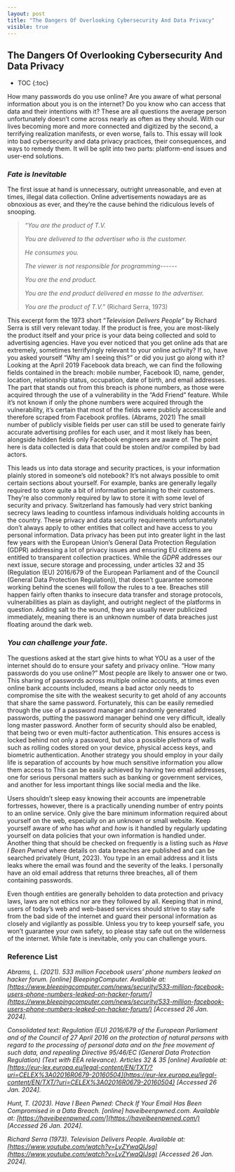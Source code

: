 ```yaml
---
layout: post
title: "The Dangers Of Overlooking Cybersecurity And Data Privacy"
visible: true
---
```



## The Dangers Of Overlooking Cybersecurity And Data Privacy

* TOC
{:toc}

How many passwords do you use online? Are you aware of what personal information about you is on the internet? Do you know who can access that data and their intentions with it? These are all questions the average person unfortunately doesn’t come across nearly as often as they should. With our lives becoming more and more connected and digitized by the second, a terrifying realization manifests, or even worse, fails to. This essay will look into bad cybersecurity and data privacy practices, their consequences, and ways to remedy them. It will be split into two parts: platform-end issues and user-end solutions.


### _Fate is Inevitable_

The first issue at hand is unnecessary, outright unreasonable, and even at times, illegal data collection. Online advertisements nowadays are as obnoxious as ever, and they’re the cause behind the ridiculous levels of snooping.

>_“You are the product of T.V._
>
>
>    _You are delivered to the advertiser who is the customer._
>
>
>    _He consumes you._
>
>
>    _The viewer is not responsible for programming------_
>
>
>    _You are the end product._
>
>
>    _You are the end product delivered en masse to the advertiser._
>
>
>    _You are the product of T.V.”_ (Richard Serra, 1973)

This excerpt form the 1973 short “_Television Delivers People”_ by Richard Serra is still very relevant today. If the product is free, you are most-likely the product itself and your price is your data being collected and sold to advertising agencies. Have you ever noticed that you get online ads that are extremely, sometimes terrifyingly relevant to your online activity? If so, have you asked yourself “Why am I seeing this?” or did you just go along with it? Looking at the April 2019 Facebook data breach, we can find the following fields contained in the breach: mobile number, Facebook ID, name, gender, location, relationship status, occupation, date of birth, and email addresses. The part that stands out from this breach is phone numbers, as those were acquired through the use of a vulnerability in the “Add Friend” feature. While it’s not known if only the phone numbers were acquired through the vulnerability, it’s certain that most of the fields were publicly accessible and therefore scraped from Facebook profiles. (Abrams, 2021) The small number of publicly visible fields per user can still be used to generate fairly accurate advertising profiles for each user, and it most likely has been, alongside hidden fields only Facebook engineers are aware of. The point here is data collected is data that could be stolen and/or compiled by bad actors. 

This leads us into data storage and security practices, is your information plainly stored in someone’s old notebook? It’s not always possible to omit certain sections about yourself. For example, banks are generally legally required to store quite a bit of information pertaining to their customers. They’re also commonly required by law to store it with some level of security and privacy. Switzerland has famously had very strict banking secrecy laws leading to countless infamous individuals holding accounts in the country. These privacy and data security requirements unfortunately don’t always apply to other entities that collect and have access to you personal information. Data privacy has been put into greater light in the last few years with the European Union’s General Data Protection Regulation (GDPR) addressing a lot of privacy issues and ensuring EU citizens are entitled to transparent collection practices. While the _GDPR_ addresses our next issue, secure storage and processing, under articles 32 and 35 (Regulation (EU) 2016/679 of the European Parliament and of the Council (General Data Protection Regulation)), that doesn’t guarantee someone working behind the scenes will follow the rules to a tee. Breaches still happen fairly often thanks to insecure data transfer and storage protocols, vulnerabilities as plain as daylight, and outright neglect of the platforms in question. Adding salt to the wound, they are usually never publicized immediately, meaning there is an unknown number of data breaches just floating around the dark web.


### _You can challenge your fate._

The questions asked at the start give hints to what YOU as a user of the internet should do to ensure your safety and privacy online. “How many passwords do you use online?” Most people are likely to answer one or two. This sharing of passwords across multiple online accounts, at times even online bank accounts included, means a bad actor only needs to compromise the site with the weakest security to get ahold of any accounts that share the same password. Fortunately, this can be easily remedied through the use of a password manager and randomly generated passwords, putting the password manager behind one very difficult, ideally long master password. Another form of security should also be enabled, that being two or even multi-factor authentication. This ensures access is locked behind not only a password, but also a possible plethora of walls such as rolling codes stored on your device, physical access keys, and biometric authentication. Another strategy you should employ in your daily life is separation of accounts by how much sensitive information you allow them access to This can be easily achieved by having two email addresses, one for serious personal matters such as banking or government services, and another for less important things like social media and the like.

Users shouldn’t sleep easy knowing their accounts are impenetrable fortresses, however, there is a practically unending number of entry points to an online service. Only give the bare minimum information required about yourself on the web, especially on an unknown or small website. Keep yourself aware of _who_ has _what_ and _how_ is it handled by regularly updating yourself on data policies that your own information is handled under. Another thing that should be checked on frequently is a listing such as _Have I Been Pwned_ where details on data breaches are published and can be searched privately (Hunt, 2023). You type in an email address and it lists leaks where the email was found and the severity of the leaks. I personally have an old email address that returns three breaches, all of them containing passwords.

Even though entities are generally beholden to data protection and privacy laws, laws are not ethics nor are they followed by all. Keeping that in mind, users of today’s web and web-based services should strive to stay safe from the bad side of the internet and guard their personal information as closely and vigilantly as possible. Unless you try to keep yourself safe, you won’t guarantee your own safety, so please stay safe out on the wilderness of the internet. While fate is inevitable, only you can challenge yours.


### Reference List

_Abrams, L. (2021). 533 million Facebook users’ phone numbers leaked on hacker forum. [online] BleepingComputer. Available at: [https://www.bleepingcomputer.com/news/security/533-million-facebook-users-phone-numbers-leaked-on-hacker-forum/](https://www.bleepingcomputer.com/news/security/533-million-facebook-users-phone-numbers-leaked-on-hacker-forum/) [Accessed 26 Jan. 2024]._

_Consolidated text: Regulation (EU) 2016/679 of the European Parliament and of the Council of 27 April 2016 on the protection of natural persons with regard to the processing of personal data and on the free movement of such data, and repealing Directive 95/46/EC (General Data Protection Regulation) (Text with EEA relevance). Articles 32 & 35 [online] Available at: [https://eur-lex.europa.eu/legal-content/EN/TXT/?uri=CELEX%3A02016R0679-20160504](https://eur-lex.europa.eu/legal-content/EN/TXT/?uri=CELEX%3A02016R0679-20160504) [Accessed 26 Jan. 2024]._

_Hunt, T. (2023). Have I Been Pwned: Check If Your Email Has Been Compromised in a Data Breach. [online] haveibeenpwned.com. Available at: [https://haveibeenpwned.com/](https://haveibeenpwned.com/) [Accessed 26 Jan. 2024]._

_Richard Serra (1973). Television Delivers People. Available at: [https://www.youtube.com/watch?v=LvZYwaQlJsg](https://www.youtube.com/watch?v=LvZYwaQlJsg) [Accessed 26 Jan. 2024]._
